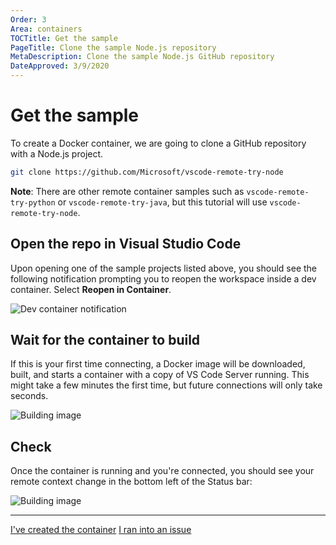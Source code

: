 ```yaml
---
Order: 3
Area: containers
TOCTitle: Get the sample
PageTitle: Clone the sample Node.js repository
MetaDescription: Clone the sample Node.js GitHub repository
DateApproved: 3/9/2020
---
```

# Get the sample

To create a Docker container, we are going to clone a GitHub repository with a Node.js project.

```bash
git clone https://github.com/Microsoft/vscode-remote-try-node
```

**Note**: There are other remote container samples such as `vscode-remote-try-python` or `vscode-remote-try-java`, but this tutorial will use `vscode-remote-try-node`.

## Open the repo in Visual Studio Code

Upon opening one of the sample projects listed above, you should see the following notification prompting you to reopen the workspace inside a dev container. Select **Reopen in Container**.

![Dev container notification](images/containers/dev-container-toast.png)

## Wait for the container to build

If this is your first time connecting, a Docker image will be downloaded, built, and starts a container with a copy of VS Code Server running. This might take a few minutes the first time, but future connections will only take seconds.

![Building image](images/containers/building-image.png)

## Check

Once the container is running and you're connected, you should see your remote context change in the bottom left of the Status bar:

![Building image](images/containers/connected.png)

----

<a class="tutorial-next-btn" href="/remote-tutorials/containers/run-in-container">I've created the container</a>
<a class="tutorial-feedback-btn" onclick="reportIssue('remote-tutorials-containers', 'get-the-sample')" href="javascript:void(0)">I ran into an issue</a>
